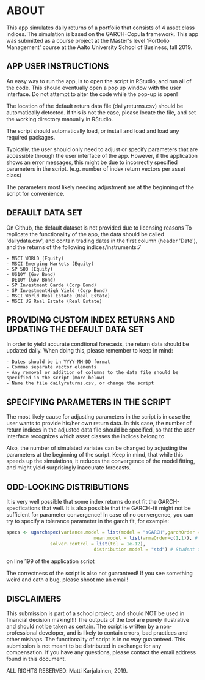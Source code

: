 # ABOUT

This app simulates daily returns of a portfolio that consists of 4 asset class indices.
The simulation is based on the GARCH-Copula framework.
This app was submitted as a course project at the Master's level 'Portfolio Management' course
at the Aalto University School of Business, fall 2019.


## APP USER INSTRUCTIONS

An easy way to run the app, is to open the script in RStudio, and run all of the code.
This should eventually open a pop up window with the user interface.
Do not attempt to alter the code while the pop-up is open!

The location of the default return data file (dailyreturns.csv) should be automatically detected.
If this is not the case, please locate the file, and set the working directory manually in RStudio.

The script should automatically load, or install and load and load any required packages.

Typically, the user should only need to adjust or specify parameters that are accessible through the user interface of the app.
However, if the application shows an error messages, this might be due to incorrectly specified parameters in the script. (e.g. number of index return vectors per asset class)

The parameters most likely needing adjustment are at the beginning of the script for convenience.

## DEFAULT DATA SET

On Github, the default dataset is not provided due to licensing reasons
To replicate the functionality of the app, the data should be called 'dailydata.csv',
and contain trading dates in the first column (header 'Date'), and the returns of the following indices/instruments:7

	- MSCI WORLD (Equity)
	- MSCI Emerging Markets (Equity)
	- SP 500 (Equity)
	- US10Y (Gov Bond)
	- DE10Y (Gov Bond)
	- SP Investment Garde (Corp Bond)
	- SP InvestmentHigh Yield (Corp Bond)
	- MSCI World Real Estate (Real Estate)
	- MSCI US Real Estate (Real Estate)

## PROVIDING CUSTOM INDEX RETURNS AND UPDATING THE DEFAULT DATA SET

In order to yield accurate condtional forecasts, the return data should be updated daily.
When doing this, please remember to keep in mind:

	- Dates should be in YYYY-MM-DD format
	- Commas separate vector elements
	- Any removal or addition of columns to the data file should be specified in the script (more below)
	- Name the file dailyreturns.csv, or change the script

## SPECIFYING PARAMETERS IN THE SCRIPT

The most likely cause for adjusting parameters in the script is in case the user wants to provide his/her own return data.
In this case, the number of return indices in the adjusted data file should be specified, so that the user interface recognizes which asset classes the indices belong to.

Also, the number of simulated variates can be changed by adjusting the parameters at the beginning of the script.
Keep in mind, that while this speeds up the simulations, it reduces the convergence of the model fitting, and might yield surprisingly inaccurate forecasts.

## ODD-LOOKING DISTRIBUTIONS

It is very well possible that some index returns do not fit the GARCH-specfications that well.
It is also possible that the GARCH-fit might not be sufficient for parameter convergence!
In case of no convergence, you can try to specify a tolerance parameter in the garch fit, for example:

```r
specs <- ugarchspec(variance.model = list(model = "sGARCH",garchOrder = c(1,1)), # Srandard GARCH with order (1,1)
                                mean.model = list(armaOrder=c(1,1)), # ARMA(1,1)
				solver.control = list(tol = 1e-12),
                                distribution.model = "std") # Student t disturbances
 ```           
on line 199 of the application script

The correctness of the script is also not guaranteed! If you see something weird and cath a bug, please shoot me an email!



## DISCLAIMERS

This submission is part of a school project, and should NOT be used in financial decision making!!!!
The outputs of the tool are purely illustrative and should not be taken as certain.
The script is written by a non-professional developer, and is likely to contain errors, bad practices and other mishaps.
The functionality of script is in no way guaranteed.
This submission is not meant to be distributed in exchange for any compensation.
If you have any questions, please contact the email address found in this document.

ALL RIGHTS RESERVED. Matti Karjalainen, 2019.
